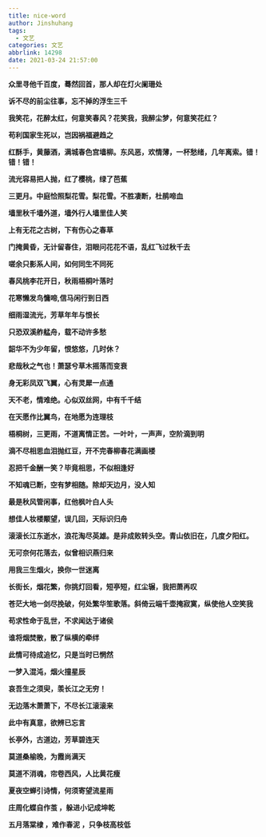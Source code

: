 ```yaml
---
title: nice-word
author: Jinshuhang
tags:
  - 文艺
categories: 文艺
abbrlink: 14298
date: 2021-03-24 21:57:00
---
```

**众里寻他千百度，蓦然回首，那人却在灯火阑珊处**   

<!-- more -->
    
**诉不尽的前尘往事，忘不掉的浮生三千**

**我笑花，花醉太红，何意笑春风？花笑我，我醉尘梦，何意笑花红？** 
   
**苟利国家生死以，岂因祸福避趋之**   
  
**红酥手，黄藤酒，满城春色宫墙柳。东风恶，欢情薄，一杯愁绪，几年离索。错！错！错！**
   
**流光容易把人抛，红了樱桃，绿了芭蕉**   
   
**三更月。中庭恰照梨花雪。梨花雪。不胜凄断，杜鹃啼血**   
   
**墙里秋千墙外道，墙外行人墙里佳人笑** 
   
**上有无花之古树，下有伤心之春草** 

**门掩黄昏，无计留春住，泪眼问花花不语，乱红飞过秋千去**   
   
**嗟余只影系人间，如何同生不同死**   
   
**春风桃李花开日，秋雨梧桐叶落时**   
   
**花寒懒发鸟慵啼,信马闲行到日西**   
   
**细雨湿流光，芳草年年与恨长**   
   
**只恐双溪舴艋舟，载不动许多愁**   
   
**韶华不为少年留，恨悠悠，几时休？**   
   
**悲哉秋之气也！萧瑟兮草木摇落而变衰**   
   
**身无彩凤双飞翼，心有灵犀一点通**   
   
**天不老，情难绝。心似双丝网，中有千千结**   
   
**在天愿作比翼鸟，在地愿为连理枝**   
   
**梧桐树，三更雨，不道离情正苦。一叶叶，一声声，空阶滴到明**   
   
**滴不尽相思血泪抛红豆，开不完春柳春花满画楼**   
   
**忍把千金酬一笑？毕竟相思，不似相逢好**   
   
**不知魂已断，空有梦相随。除却天边月，没人知**   
   
**最是秋风管闲事，红他枫叶白人头**   
   
**想佳人妆楼颙望，误几回，天际识归舟**   
   
**滚滚长江东逝水，浪花淘尽英雄。是非成败转头空。青山依旧在，几度夕阳红。**   
   
**无可奈何花落去，似曾相识燕归来**   
   
**用我三生烟火，换你一世迷离**   
   
**长街长，烟花繁，你挑灯回看，短亭短，红尘辗，我把萧再叹**   
   
**苍茫大地一剑尽挽破，何处繁华笙歌落。斜倚云端千壶掩寂寞，纵使他人空笑我**   
   
**苟求性命于乱世，不求闻达于诸侯**   
   
**谁将烟焚散，散了纵横的牵绊**   
   
**此情可待成追忆，只是当时已惘然**    
   
**一梦入混沌，烟火撞星辰**   
   
**哀吾生之须臾，羡长江之无穷！**   
   
**无边落木萧萧下，不尽长江滚滚来**   
  
**此中有真意，欲辨已忘言** 

**长亭外，古道边，芳草碧连天**  
   
**莫道桑榆晚，为霞尚满天**   
   
**莫道不消魂，帘卷西风，人比黄花瘦**   
   
**夏夜空蝉引诗情，何须寄望流星雨**   
   
**庄周化蝶自作茧 ，躲进小记成坤乾**   
   
**五月落棠棣 ，难作春泥 ，只争枝高枝低**
